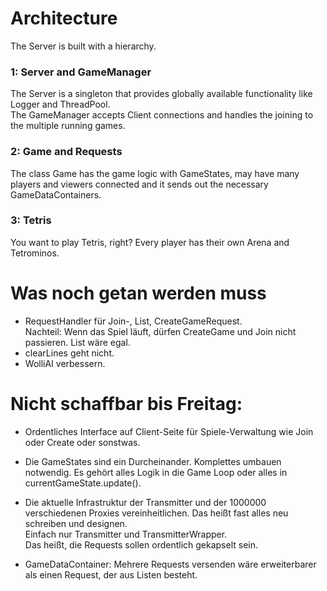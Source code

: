 # Architecture
The Server is built with a hierarchy.

### 1: Server and GameManager
The Server is a singleton that provides globally
available functionality like Logger and ThreadPool.  
The GameManager accepts Client connections and
handles the joining to the multiple running games.

### 2: Game and Requests
The class Game has the game logic with GameStates, may
have many players and viewers connected and it
sends out the necessary GameDataContainers.

### 3: Tetris
You want to play Tetris, right? Every player has
their own Arena and Tetrominos.


# Was noch getan werden muss
+ RequestHandler für Join-, List, CreateGameRequest.   
  Nachteil: Wenn das Spiel läuft, dürfen CreateGame 
  und Join nicht passieren. List wäre egal.
+ clearLines geht nicht.
+ WolliAI verbessern.
  
# Nicht schaffbar bis Freitag:
+ Ordentliches Interface auf Client-Seite für
  Spiele-Verwaltung wie Join oder Create oder sonstwas.
  
+ Die GameStates sind ein Durcheinander. Komplettes 
  umbauen notwendig. Es gehört alles Logik in die 
  Game Loop oder alles in currentGameState.update().
  
+ Die aktuelle Infrastruktur der Transmitter und 
  der 1000000 verschiedenen Proxies vereinheitlichen.
  Das heißt fast alles neu schreiben und designen.  
  Einfach nur Transmitter und TransmitterWrapper.   
  Das heißt, die Requests sollen ordentlich gekapselt sein.
   
+ GameDataContainer: Mehrere Requests versenden wäre
  erweiterbarer als einen Request, der aus Listen besteht.
